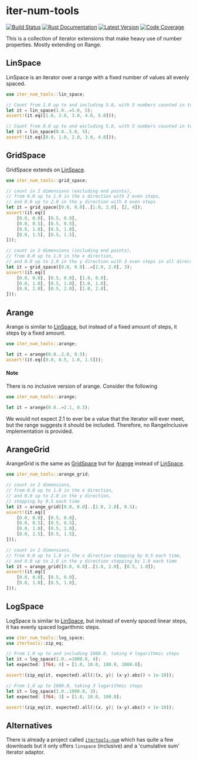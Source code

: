 # iter-num-tools

[![Build Status](https://img.shields.io/github/actions/workflow/status/conradludgate/iter-num-tools/test.yml?branch=main&style=flat-square)][actions]
[![Rust Documentation](https://img.shields.io/crates/v/iter-num-tools?color=blue&label=docs&style=flat-square)][docs.rs]
[![Latest Version](https://img.shields.io/crates/d/iter-num-tools?style=flat-square)][crates.io]
[![Code Coverage](https://img.shields.io/codecov/c/gh/conradludgate/iter-num-tools?style=flat-square)][codecov]

[actions]: https://github.com/conradludgate/iter-num-tools/actions?query=branch%3Amain
[crates.io]: https://crates.io/crates/iter_num_tools
[docs.rs]: https://docs.rs/iter_num_tools
[codecov]: https://codecov.io/gh/conradludgate/iter-num-tools

This is a collection of iterator extensions that make heavy use of number properties. Mostly extending on Range.

## LinSpace

LinSpace is an iterator over a range with a fixed number of values all evenly spaced.

```rust
use iter_num_tools::lin_space;

// Count from 1.0 up to and including 5.0, with 5 numbers counted in total
let it = lin_space(1.0..=5.0, 5);
assert!(it.eq([1.0, 2.0, 3.0, 4.0, 5.0]));

// Count from 0.0 up to and excluding 5.0, with 5 numbers counted in total
let it = lin_space(0.0..5.0, 5);
assert!(it.eq([0.0, 1.0, 2.0, 3.0, 4.0]));
```

## GridSpace

GridSpace extends on [LinSpace](#linspace).

```rust
use iter_num_tools::grid_space;

// count in 2 dimensions (excluding end points),
// from 0.0 up to 1.0 in the x direction with 2 even steps,
// and 0.0 up to 2.0 in the y direction with 4 even steps
let it = grid_space([0.0, 0.0]..[1.0, 2.0], [2, 4]);
assert!(it.eq([
    [0.0, 0.0], [0.5, 0.0],
    [0.0, 0.5], [0.5, 0.5],
    [0.0, 1.0], [0.5, 1.0],
    [0.0, 1.5], [0.5, 1.5],
]));

// count in 2 dimensions (including end points),
// from 0.0 up to 1.0 in the x direction,
// and 0.0 up to 2.0 in the y direction with 3 even steps in all directions
let it = grid_space([0.0, 0.0]..=[1.0, 2.0], 3);
assert!(it.eq([
    [0.0, 0.0], [0.5, 0.0], [1.0, 0.0],
    [0.0, 1.0], [0.5, 1.0], [1.0, 1.0],
    [0.0, 2.0], [0.5, 2.0], [1.0, 2.0],
]));
```

## Arange

Arange is similar to [LinSpace](#linspace), but instead of a fixed amount of steps, it steps by a fixed amount.

```rust
use iter_num_tools::arange;

let it = arange(0.0..2.0, 0.5);
assert!(it.eq([0.0, 0.5, 1.0, 1.5]));
```

#### Note

There is no inclusive version of arange. Consider the following

```rust
use iter_num_tools::arange;

let it = arange(0.0..=2.1, 0.5);
```

We would not expect 2.1 to ever be a value that the iterator will ever meet, but the range suggests it should be included. Therefore, no RangeInclusive implementation is provided.

## ArangeGrid

ArangeGrid is the same as [GridSpace](#gridspace) but for [Arange](#arange) instead of [LinSpace](#linspace).

```rust
use iter_num_tools::arange_grid;

// count in 2 dimensions,
// from 0.0 up to 1.0 in the x direction,
// and 0.0 up to 2.0 in the y direction,
// stepping by 0.5 each time
let it = arange_grid([0.0, 0.0]..[1.0, 2.0], 0.5);
assert!(it.eq([
    [0.0, 0.0], [0.5, 0.0],
    [0.0, 0.5], [0.5, 0.5],
    [0.0, 1.0], [0.5, 1.0],
    [0.0, 1.5], [0.5, 1.5],
]));

// count in 2 dimensions,
// from 0.0 up to 1.0 in the x direction stepping by 0.5 each time,
// and 0.0 up to 2.0 in the y direction stepping by 1.0 each time
let it = arange_grid([0.0, 0.0]..[1.0, 2.0], [0.5, 1.0]);
assert!(it.eq([
    [0.0, 0.0], [0.5, 0.0],
    [0.0, 1.0], [0.5, 1.0],
]));
```

## LogSpace

LogSpace is similar to [LinSpace](#linspace), but instead of evenly spaced linear steps, it has evenly spaced logarithmic steps.

```rust
use iter_num_tools::log_space;
use itertools::zip_eq;

// From 1.0 up to and including 1000.0, taking 4 logarithmic steps
let it = log_space(1.0..=1000.0, 4);
let expected: [f64; 4] = [1.0, 10.0, 100.0, 1000.0];

assert!(zip_eq(it, expected).all(|(x, y)| (x-y).abs() < 1e-10));

// From 1.0 up to 1000.0, taking 3 logarithmic steps
let it = log_space(1.0..1000.0, 3);
let expected: [f64; 3] = [1.0, 10.0, 100.0];

assert!(zip_eq(it, expected).all(|(x, y)| (x-y).abs() < 1e-10));
```

## Alternatives

There is already a project called [`itertools-num`](https://docs.rs/itertools-num/0.1.3/itertools_num/) which has quite a few downloads but it only offers `linspace` (inclusive) and a 'cumulative sum' iterator adaptor.
